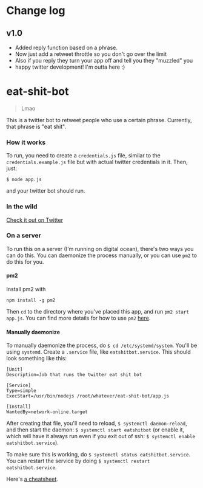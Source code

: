 # Change log

## v1.0

- Added reply function based on a phrase.
- Now just add a retweet throttle so you don't go over the limit
- Also if you reply they turn your app off and tell you they "muzzled" you
- happy twitter development! I'm outta here :)


# eat-shit-bot
> Lmao

This is a twitter bot to retweet people who use a certain phrase. Currently, that phrase is "eat shit".

### How it works

To run, you need to create a `credentials.js` file, similar to the `credentials.example.js` file but with actual twitter credentials in it. Then, just:


```
$ node app.js
```

and your twitter bot should run.

### In the wild

[Check it out on Twitter](https://twitter.com/chug_soylent)


### On a server

To run this on a server (I'm running on digital ocean), there's two ways you can do this. You can daemonize the process manually, or you can use `pm2` to do this for you.

#### pm2

Install pm2 with

```
npm install -g pm2
```

Then `cd` to the directory where you've placed this app, and run `pm2 start app.js`. You can find more details for how to use `pm2` [here](http://pm2.keymetrics.io/).

#### Manually daemonize

To manually daemonize the process, do `$ cd /etc/systemd/system`. You'll be using `systemd`. Create a `.service` file, like `eatshitbot.service`. This should look something like this:

```
[Unit]
Description=Job that runs the twitter eat shit bot

[Service]
Type=simple
ExecStart=/usr/bin/nodejs /root/whatever/eat-shit-bot/app.js

[Install]
WantedBy=network-online.target
```

After creating that file, you'll need to reload, `$ systemctl daemon-reload`, and then start the daemon: `$ systemctl start eatshitbot` (or enable it, which will have it always run even if you exit out of ssh: `$ systemctl enable eatshitbot.service`).

To make sure this is working, do `$ systemctl status eatshitbot.service`. You can restart the service by doing `$ systemctl restart eatshitbot.service`.

Here's [a cheatsheet](http://www.ethicalhackx.com/systemd-cheat-sheet-linux/).
